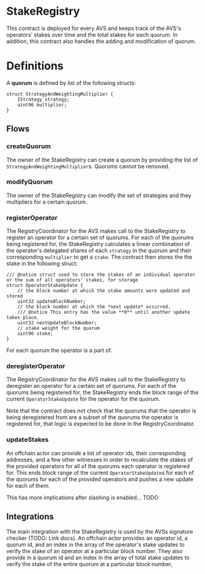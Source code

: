 # StakeRegistry

This contract is deployed for every AVS and keeps track of the AVS's operators' stakes over time and the total stakes for each quorum. In addition, this contract also handles the adding and modification of quorum.

# Definitions

A **quorum** is defined by list of the following structs:
```
struct StrategyAndWeightingMultiplier {
    IStrategy strategy;
    uint96 multiplier;
}
```

## Flows

### createQuorum

The owner of the StakeRegistry can create a quorum by providing the list of `StrategyAndWeightingMultiplier`s. Quorums cannot be removed.

### modifyQuorum

The owner of the StakeRegistry can modify the set of strategies and they multipliers for a certain quorum.

### registerOperator

The RegistryCoordinator for the AVS makes call to the StakeRegistry to register an operator for a certain set of quorums. For each of the quorums being registered for, the StakeRegistry calculates a linear combination of the operator's delegated shares of each `strategy` in the quorum and their corresponding `multiplier` to get a `stake`. The contract then stores the the stake in the following struct:
```
/// @notice struct used to store the stakes of an individual operator or the sum of all operators' stakes, for storage
struct OperatorStakeUpdate {
    // the block number at which the stake amounts were updated and stored
    uint32 updateBlockNumber;
    // the block number at which the *next update* occurred.
    /// @notice This entry has the value **0** until another update takes place.
    uint32 nextUpdateBlockNumber;
    // stake weight for the quorum
    uint96 stake;
}
```
For each quorum the operator is a part of.

### deregisterOperator

The RegistryCoordinator for the AVS makes call to the StakeRegistry to deregister an operator for a certain set of quorums. For each of the quorums being registered for, the StakeRegistry ends the block range of the current `OperatorStakeUpdate` for the operator for the quorum.

Note that the contract does not check that the quorums that the operator is being deregistered from are a subset of the quorums the operator is registered for, that logic is expected to be done in the RegistryCoordinator.

### updateStakes

An offchain actor can provide a list of operator ids, their corresponding addresses, and a few other witnesses in order to recalculate the stakes of the provided operators for all of the quorums each operator is registered for. This ends block range of the current `OperatorStakeUpdate`s for each of the quorums for each of the provided operators and pushes a new update for each of them.

This has more implications after slashing is enabled... TODO

## Integrations

The main integration with the StakeRegistry is used by the AVSs signature checker (TODO: Link docs). An offchain actor provides an operator id, a quorum id, and an index in the array of the operator's stake updates to verify the stake of an operator at a particular block number. They also provide in a quorum id and an index in the array of total stake updates to verify the stake of the entire quorum at a particular block number,